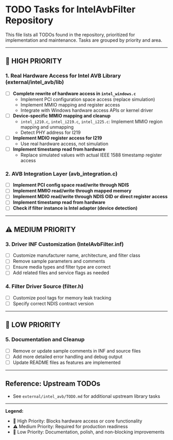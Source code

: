 # TODO Tasks for IntelAvbFilter Repository

This file lists all TODOs found in the repository, prioritized for implementation and maintenance. Tasks are grouped by priority and area.

---

## 🚨 HIGH PRIORITY

### 1. Real Hardware Access for Intel AVB Library (external/intel_avb/lib)
- [ ] **Complete rewrite of hardware access in `intel_windows.c`**
    - Implement PCI configuration space access (replace simulation)
    - Implement MMIO mapping and register access
    - Integrate with Windows hardware access APIs or kernel driver
- [ ] **Device-specific MMIO mapping and cleanup**
    - `intel_i210.c`, `intel_i219.c`, `intel_i225.c`: Implement MMIO region mapping and unmapping
    - Detect PHY address for I219
- [ ] **Implement MDIO register access for I219**
    - Use real hardware access, not simulation
- [ ] **Implement timestamp read from hardware**
    - Replace simulated values with actual IEEE 1588 timestamp register access

### 2. AVB Integration Layer (avb_integration.c)
- [ ] **Implement PCI config space read/write through NDIS**
- [ ] **Implement MMIO read/write through mapped memory**
- [ ] **Implement MDIO read/write through NDIS OID or direct register access**
- [ ] **Implement timestamp read from hardware**
- [ ] **Check if filter instance is Intel adapter (device detection)**

---

## ⚠️ MEDIUM PRIORITY

### 3. Driver INF Customization (IntelAvbFilter.inf)
- [ ] Customize manufacturer name, architecture, and filter class
- [ ] Remove sample parameters and comments
- [ ] Ensure media types and filter type are correct
- [ ] Add related files and service flags as needed

### 4. Filter Driver Source (filter.h)
- [ ] Customize pool tags for memory leak tracking
- [ ] Specify correct NDIS contract version

---

## 📝 LOW PRIORITY

### 5. Documentation and Cleanup
- [ ] Remove or update sample comments in INF and source files
- [ ] Add more detailed error handling and debug output
- [ ] Update README files as features are implemented

---

## Reference: Upstream TODOs
- See `external/intel_avb/TODO.md` for additional upstream library tasks

---

**Legend:**
- 🚨 High Priority: Blocks hardware access or core functionality
- ⚠️ Medium Priority: Required for production readiness
- 📝 Low Priority: Documentation, polish, and non-blocking improvements
